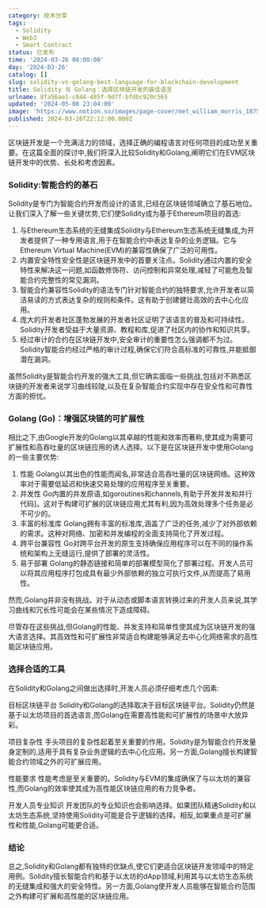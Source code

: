 ```yaml
---
category: 技术分享
tags:
  - Solidity
  - Web3
  - Smart Contract
status: 已发布
time: '2024-03-26 08:00:00'
day: '2024-03-26'
catalog: []
slug: solidity-vs-golang-best-language-for-blockchain-development
title: Solidity 与 Golang：选择区块链开发的最佳语言
urlname: 8fa56ae1-c844-485f-9d7f-bfdbc920c565
updated: '2024-05-08 23:04:00'
image: 'https://www.notion.so/images/page-cover/met_william_morris_1875.jpg'
published: 2024-03-26T22:12:00.000Z
---
```


区块链开发是一个充满活力的领域，选择正确的编程语言对任何项目的成功至关重要。在这篇全面的探讨中,我们将深入比较Solidity和Golang,阐明它们在EVM区块链开发中的优势、长处和考虑因素。


### Solidity:智能合约的基石


Solidity是专门为智能合约开发而设计的语言,已经在区块链领域确立了基石地位。让我们深入了解一些关键优势,它们使Solidity成为基于Ethereum项目的首选:

1. 与Ethereum生态系统的无缝集成Solidity与Ethereum生态系统无缝集成,为开发者提供了一种专用语言,用于在智能合约中表达复杂的业务逻辑。它与Ethereum Virtual Machine(EVM)的兼容性确保了广泛的可用性。
2. 内置安全特性安全性是区块链开发中的首要关注点。Solidity通过内置的安全特性来解决这一问题,如函数修饰符、访问控制和异常处理,减轻了可能危及智能合约完整性的常见漏洞。
3. 智能合约兼容性Solidity的语法专门针对智能合约的独特要求,允许开发者以简洁易读的方式表达复杂的规则和条件。这有助于创建健壮高效的去中心化应用。
4. 庞大的开发者社区蓬勃发展的开发者社区证明了该语言的普及和可持续性。Solidity开发者受益于大量资源、教程和库,促进了社区内的协作和知识共享。
5. 经过审计的合约在区块链开发中,安全审计的重要性怎么强调都不为过。Solidity智能合约经过严格的审计过程,确保它们符合高标准的可靠性,并能抵御潜在漏洞。

虽然Solidity是智能合约开发的强大工具,但它确实面临一些挑战,包括对不熟悉区块链的开发者来说学习曲线较陡,以及在复杂智能合约实现中存在安全性和可靠性方面的担忧。


### Golang (Go)：增强区块链的可扩展性


相比之下,由Google开发的Golang以其卓越的性能和效率而著称,使其成为需要可扩展性和高吞吐量的区块链应用的诱人选择。以下是在区块链开发中使用Golang的一些主要优势:

1. 性能
Golang以其出色的性能而闻名,非常适合高吞吐量的区块链网络。这种效率对于需要低延迟和快速交易处理的应用程序至关重要。
2. 并发性
Go内置的并发原语,如goroutines和channels,有助于开发并发和并行代码]。这对于构建可扩展的区块链应用尤其有利,因为高效处理多个任务是必不可少的。
3. 丰富的标准库
Golang拥有丰富的标准库,涵盖了广泛的任务,减少了对外部依赖的需求。这种对网络、加密和并发编程的全面支持简化了开发过程。
4. 跨平台兼容性
Go对跨平台开发的原生支持确保应用程序可以在不同的操作系统和架构上无缝运行,提供了部署的灵活性。
5. 易于部署
Golang的静态链接和简单的部署模型简化了部署过程。开发人员可以将其应用程序打包成具有最少外部依赖的独立可执行文件,从而提高了易用性。

然而,Golang并非没有挑战。对于从动态或脚本语言转换过来的开发人员来说,其学习曲线和冗长性可能会在某些情况下造成障碍。


尽管存在这些挑战,但Golang的性能、并发支持和简单性使其成为区块链开发的强大语言选择。其高效性和可扩展性非常适合构建能够满足去中心化网络需求的高性能区块链应用。


### 选择合适的工具


在Solidity和Golang之间做出选择时,开发人员必须仔细考虑几个因素:


目标区块链平台
Solidity和Golang的选择取决于目标区块链平台。Solidity仍然是基于以太坊项目的首选语言,而Golang在需要高性能和可扩展性的场景中大放异彩。


项目复杂性
手头项目的复杂性起着至关重要的作用。Solidity是为智能合约开发量身定制的,适用于具有复杂业务逻辑的去中心化应用。另一方面,Golang擅长构建智能合约领域之外的可扩展应用。


性能要求
性能考虑是至关重要的。Solidity与EVM的集成确保了与以太坊的兼容性,而Golang的效率使其成为高性能区块链应用的有力竞争者。


开发人员专业知识
开发团队的专业知识也会影响选择。如果团队精通Solidity和以太坊生态系统,坚持使用Solidity可能是合乎逻辑的选择。相反,如果重点是可扩展性和性能,Golang可能更合适。


### 结论


总之,Solidity和Golang都有独特的优缺点,使它们更适合区块链开发领域中的特定用例。Solidity擅长智能合约和基于以太坊的dApp领域,利用其与以太坊生态系统的无缝集成和强大的安全特性。另一方面,Golang使开发人员能够在智能合约范围之外构建可扩展和高性能的区块链应用。

